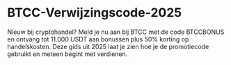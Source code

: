 # BTCC-Verwijzingscode-2025
Nieuw bij cryptohandel? Meld je nu aan bij BTCC met de code BTCCBONUS en ontvang tot 11.000 USDT aan bonussen plus 50% korting op handelskosten. Deze gids uit 2025 laat je zien hoe je de promotiecode gebruikt en meteen begint met verdienen.
